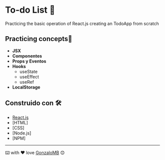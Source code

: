 # To-do List 📝

Practicing the basic operation of React.js creating an TodoApp from scratch

## Practicing concepts🚀
- **JSX**
- **Componentes**
- **Props y Eventos**
- **Hooks**
  - useState
  - useEffect
  - useRef
- **LocalStorage**

## Construido con 🛠️

* [React.js](https://es.reactjs.org)
* [HTML]
* [CSS] 
* [Node.js]
* [NPM]

---
⌨️ with ❤️ love [GonzaloMB](https://github.com/GonzaloMB) 😊